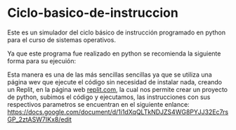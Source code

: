 # Ciclo-basico-de-instruccion
Este es un simulador del ciclo básico de instrucción programado en python para el curso de sistemas operativos.


Ya que este programa fue realizado en python se recomienda la siguiente forma para su ejecuión:

Esta manera es una de las más sencillas sencillas ya que se utiliza una página wev que ejecute el código sin necesidad de instalar nada, creando un Replit, en la página web [replit.com](https://replit.com/~), la cual nos permite crear un proyecto de python, subimos el código y ejecutamos, las instrucciones con sus respectivos parametros se encuentran en el siguiente enlance: https://docs.google.com/document/d/1i1dXqQLTkNDJZS4WG8PYJJ32Ec7rsGP_2ztASW7IKx8/edit
